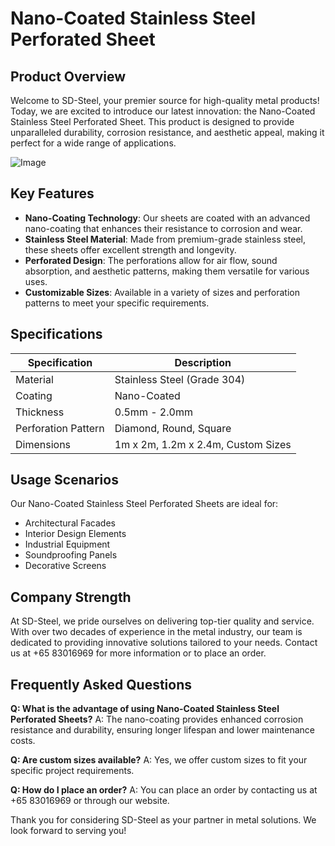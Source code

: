 # Nano-Coated Stainless Steel Perforated Sheet

## Product Overview

Welcome to SD-Steel, your premier source for high-quality metal products! Today, we are excited to introduce our latest innovation: the Nano-Coated Stainless Steel Perforated Sheet. This product is designed to provide unparalleled durability, corrosion resistance, and aesthetic appeal, making it perfect for a wide range of applications.

![Image](https://github.com/user-attachments/assets/2567258e-e124-4816-932d-1809bd27ef0b)

## Key Features

- **Nano-Coating Technology**: Our sheets are coated with an advanced nano-coating that enhances their resistance to corrosion and wear.
- **Stainless Steel Material**: Made from premium-grade stainless steel, these sheets offer excellent strength and longevity.
- **Perforated Design**: The perforations allow for air flow, sound absorption, and aesthetic patterns, making them versatile for various uses.
- **Customizable Sizes**: Available in a variety of sizes and perforation patterns to meet your specific requirements.

## Specifications

| Specification | Description |
|---------------|-------------|
| Material      | Stainless Steel (Grade 304) |
| Coating       | Nano-Coated |
| Thickness     | 0.5mm - 2.0mm |
| Perforation Pattern | Diamond, Round, Square |
| Dimensions    | 1m x 2m, 1.2m x 2.4m, Custom Sizes |

## Usage Scenarios

Our Nano-Coated Stainless Steel Perforated Sheets are ideal for:

- Architectural Facades
- Interior Design Elements
- Industrial Equipment
- Soundproofing Panels
- Decorative Screens

## Company Strength

At SD-Steel, we pride ourselves on delivering top-tier quality and service. With over two decades of experience in the metal industry, our team is dedicated to providing innovative solutions tailored to your needs. Contact us at +65 83016969 for more information or to place an order.

## Frequently Asked Questions

**Q: What is the advantage of using Nano-Coated Stainless Steel Perforated Sheets?**
A: The nano-coating provides enhanced corrosion resistance and durability, ensuring longer lifespan and lower maintenance costs.

**Q: Are custom sizes available?**
A: Yes, we offer custom sizes to fit your specific project requirements.

**Q: How do I place an order?**
A: You can place an order by contacting us at +65 83016969 or through our website.

Thank you for considering SD-Steel as your partner in metal solutions. We look forward to serving you!